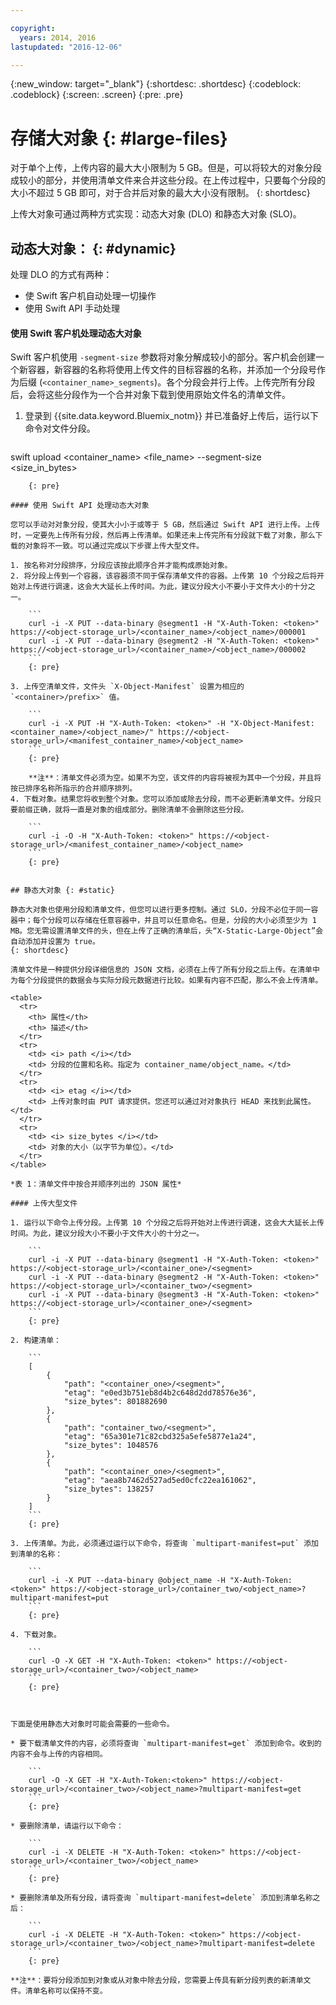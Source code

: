 ```yaml
---

copyright:
  years: 2014, 2016
lastupdated: "2016-12-06"

---
```

{:new_window: target="_blank"}
{:shortdesc: .shortdesc}
{:codeblock: .codeblock}
{:screen: .screen}
{:pre: .pre}


# 存储大对象 {: #large-files}

对于单个上传，上传内容的最大大小限制为 5 GB。但是，可以将较大的对象分段成较小的部分，并使用清单文件来合并这些分段。在上传过程中，只要每个分段的大小不超过 5 GB 即可，对于合并后对象的最大大小没有限制。
{: shortdesc}

上传大对象可通过两种方式实现：动态大对象 (DLO) 和静态大对象 (SLO)。

## 动态大对象： {: #dynamic}

处理 DLO 的方式有两种：
  * 使 Swift 客户机自动处理一切操作
  * 使用 Swift API 手动处理

#### 使用 Swift 客户机处理动态大对象

Swift 客户机使用 `-segment-size` 参数将对象分解成较小的部分。客户机会创建一个新容器，新容器的名称将使用上传文件的目标容器的名称，并添加一个分段号作为后缀 (`<container_name>_segments`)。各个分段会并行上传。上传完所有分段后，会将这些分段作为一个合并对象下载到使用原始文件名的清单文件。

1. 登录到 {{site.data.keyword.Bluemix_notm}} 并已准备好上传后，运行以下命令对文件分段。
    ```
swift upload <container_name> <file_name> --segment-size <size_in_bytes>
```
    {: pre}

#### 使用 Swift API 处理动态大对象

您可以手动对对象分段，使其大小小于或等于 5 GB，然后通过 Swift API 进行上传。上传时，一定要先上传所有分段，然后再上传清单。如果还未上传完所有分段就下载了对象，那么下载的对象将不一致。可以通过完成以下步骤上传大型文件。

1. 按名称对分段排序，分段应该按此顺序合并才能构成原始对象。
2. 将分段上传到一个容器，该容器须不同于保存清单文件的容器。上传第 10 个分段之后将开始对上传进行调速，这会大大延长上传时间。为此，建议分段大小不要小于文件大小的十分之一。

    ```
    curl -i -X PUT --data-binary @segment1 -H "X-Auth-Token: <token>" https://<object-storage_url>/<container_name>/<object_name>/000001
    curl -i -X PUT --data-binary @segment2 -H "X-Auth-Token: <token>" https://<object-storage_url>/<container_name>/<object_name>/000002
    ```
    {: pre}

3. 上传空清单文件，文件头 `X-Object-Manifest` 设置为相应的 `<container>/prefix>` 值。

    ```
    curl -i -X PUT -H "X-Auth-Token: <token>" -H "X-Object-Manifest: <container_name>/<object_name>/" https://<object-storage_url>/<manifest_container_name>/<object_name>
    ```
    {: pre}

    **注**：清单文件必须为空。如果不为空，该文件的内容将被视为其中一个分段，并且将按已排序名称所指示的合并顺序排列。
4. 下载对象。结果您将收到整个对象。您可以添加或除去分段，而不必更新清单文件。分段只要前缀正确，就将一直是对象的组成部分。删除清单不会删除这些分段。

    ```
    curl -i -O -H "X-Auth-Token: <token>" https://<object-storage_url>/<manifest_container_name>/<object_name>
    ```
    {: pre}


## 静态大对象 {: #static}

静态大对象也使用分段和清单文件，但您可以进行更多控制。通过 SLO，分段不必位于同一容器中；每个分段可以存储在任意容器中，并且可以任意命名。但是，分段的大小必须至少为 1 MB。您无需设置清单文件的头，但在上传了正确的清单后，头“X-Static-Large-Object”会自动添加并设置为 true。
{: shortdesc}

清单文件是一种提供分段详细信息的 JSON 文档，必须在上传了所有分段之后上传。在清单中为每个分段提供的数据会与实际分段元数据进行比较。如果有内容不匹配，那么不会上传清单。

<table>
  <tr>
    <th> 属性</th>
    <th> 描述</th>
  </tr>
  <tr>
    <td> <i> path </i></td>
    <td> 分段的位置和名称。指定为 container_name/object_name。</td>
  </tr>
  <tr>
    <td> <i> etag </i></td>
    <td> 上传对象时由 PUT 请求提供。您还可以通过对对象执行 HEAD 来找到此属性。</td>
  </tr>
  <tr>
    <td> <i> size_bytes </i></td>
    <td> 对象的大小（以字节为单位）。</td>
  </tr>
</table>

*表 1：清单文件中按合并顺序列出的 JSON 属性*

#### 上传大型文件 

1. 运行以下命令上传分段。上传第 10 个分段之后将开始对上传进行调速，这会大大延长上传时间。为此，建议分段大小不要小于文件大小的十分之一。

    ```
    curl -i -X PUT --data-binary @segment1 -H "X-Auth-Token: <token>" https://<object-storage_url>/<container_one>/<segment>
    curl -i -X PUT --data-binary @segment2 -H "X-Auth-Token: <token>" https://<object-storage_url>/<container_two>/<segment>
    curl -i -X PUT --data-binary @segment3 -H "X-Auth-Token: <token>" https://<object-storage_url>/<container_one>/<segment>
    ```
    {: pre}

2. 构建清单：

    ```
    [
        {
            "path": "<container_one>/<segment>",
            "etag": "e0ed3b751eb8d4b2c648d2dd78576e36",
            "size_bytes": 801882690
        },
        {
            "path": "container_two/<segment>",
            "etag": "65a301e71c82cbd325a5efe5877e1a24",
            "size_bytes": 1048576
        },
        {
            "path": "<container_one>/<segment>",
            "etag": "aea8b7462d527ad5ed0cfc22ea161062",
            "size_bytes": 138257
        }
    ]
    ```
    {: pre}

3. 上传清单。为此，必须通过运行以下命令，将查询 `multipart-manifest=put` 添加到清单的名称：

    ```
    curl -i -X PUT --data-binary @object_name -H "X-Auth-Token: <token>" https://<object-storage_url>/container_two/<object_name>?multipart-manifest=put
    ```
    {: pre}

4. 下载对象。

    ```
    curl -O -X GET -H "X-Auth-Token: <token>" https://<object-storage_url>/<container_two>/<object_name>
    ```
    {: pre}



下面是使用静态大对象时可能会需要的一些命令。

* 要下载清单文件的内容，必须将查询 `multipart-manifest=get` 添加到命令。收到的内容不会与上传的内容相同。

    ```
    curl -O -X GET -H "X-Auth-Token:<token>" https://<object-storage_url>/<container_two>/<object_name>?multipart-manifest=get
    ```
    {: pre}

* 要删除清单，请运行以下命令：

    ```
    curl -i -X DELETE -H "X-Auth-Token: <token>" https://<object-storage_url>/<container_two>/<object_name>
    ```
    {: pre}

* 要删除清单及所有分段，请将查询 `multipart-manifest=delete` 添加到清单名称之后：

    ```
    curl -i -X DELETE -H "X-Auth-Token: <token>" https://<object-storage_url>/<container_two>/<object_name>?multipart-manifest=delete
    ```
    {: pre}

**注**：要将分段添加到对象或从对象中除去分段，您需要上传具有新分段列表的新清单文件。清单名称可以保持不变。
